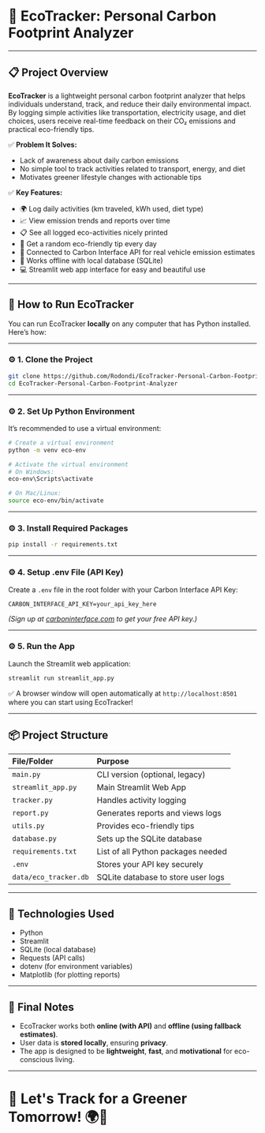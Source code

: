 
# 🌱 EcoTracker: Personal Carbon Footprint Analyzer

---

## 📋 Project Overview

**EcoTracker** is a lightweight personal carbon footprint analyzer that helps individuals understand, track, and reduce their daily environmental impact.  
By logging simple activities like transportation, electricity usage, and diet choices, users receive real-time feedback on their CO₂ emissions and practical eco-friendly tips.

✅ **Problem It Solves:**
- Lack of awareness about daily carbon emissions
- No simple tool to track activities related to transport, energy, and diet
- Motivates greener lifestyle changes with actionable tips

✅ **Key Features:**
- 🌍 Log daily activities (km traveled, kWh used, diet type)
- 📈 View emission trends and reports over time
- 📋 See all logged eco-activities nicely printed
- 🌿 Get a random eco-friendly tip every day
- 🧩 Connected to Carbon Interface API for real vehicle emission estimates
- 🛜 Works offline with local database (SQLite)
- 💻 Streamlit web app interface for easy and beautiful use

---

## 🚀 How to Run EcoTracker

You can run EcoTracker **locally** on any computer that has Python installed.  
Here’s how:

---

### ⚙️ 1. Clone the Project

```bash
git clone https://github.com/Rodondi/EcoTracker-Personal-Carbon-Footprint-Analyzer.git
cd EcoTracker-Personal-Carbon-Footprint-Analyzer
```

---

### ⚙️ 2. Set Up Python Environment

It’s recommended to use a virtual environment:

```bash
# Create a virtual environment
python -m venv eco-env

# Activate the virtual environment
# On Windows:
eco-env\Scripts\activate

# On Mac/Linux:
source eco-env/bin/activate
```

---

### ⚙️ 3. Install Required Packages

```bash
pip install -r requirements.txt
```

---

### ⚙️ 4. Setup .env File (API Key)

Create a `.env` file in the root folder with your Carbon Interface API Key:

```
CARBON_INTERFACE_API_KEY=your_api_key_here
```
*(Sign up at [carboninterface.com](https://www.carboninterface.com/) to get your free API key.)*

---

### ⚙️ 5. Run the App

Launch the Streamlit web application:

```bash
streamlit run streamlit_app.py
```

✅ A browser window will open automatically at `http://localhost:8501` where you can start using EcoTracker!

---

## 📦 Project Structure

| File/Folder | Purpose |
|:---|:---|
| `main.py` | CLI version (optional, legacy) |
| `streamlit_app.py` | Main Streamlit Web App |
| `tracker.py` | Handles activity logging |
| `report.py` | Generates reports and views logs |
| `utils.py` | Provides eco-friendly tips |
| `database.py` | Sets up the SQLite database |
| `requirements.txt` | List of all Python packages needed |
| `.env` | Stores your API key securely |
| `data/eco_tracker.db` | SQLite database to store user logs |

---

## 🧠 Technologies Used

- Python
- Streamlit
- SQLite (local database)
- Requests (API calls)
- dotenv (for environment variables)
- Matplotlib (for plotting reports)

---

## 🌟 Final Notes

- EcoTracker works both **online (with API)** and **offline (using fallback estimates)**.
- User data is **stored locally**, ensuring **privacy**.
- The app is designed to be **lightweight**, **fast**, and **motivational** for eco-conscious living.

---
  
# 🚀 Let's Track for a Greener Tomorrow! 🌍🌱
